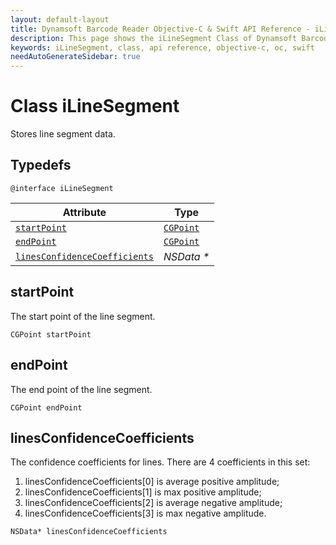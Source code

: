 ```yaml
---
layout: default-layout
title: Dynamsoft Barcode Reader Objective-C & Swift API Reference - iLineSegment Class
description: This page shows the iLineSegment Class of Dynamsoft Barcode Reader for iOS SDK.
keywords: iLineSegment, class, api reference, objective-c, oc, swift
needAutoGenerateSidebar: true
---
```



# Class iLineSegment

Stores line segment data.

## Typedefs

```objc
@interface iLineSegment
```  

| Attribute | Type |
|---------- | ---- |
| [`startPoint`](#startpoint) | [`CGPoint`](auxiliary-iDBRPoint.md) |
| [`endPoint`](#endpoint) | [`CGPoint`](auxiliary-iDBRPoint.md) |
| [`linesConfidenceCoefficients`](#linesconfidencecoefficients) | *NSData \** |

## startPoint

The start point of the line segment.

```objc
CGPoint startPoint
```

## endPoint

The end point of the line segment.

```objc
CGPoint endPoint
```

## linesConfidenceCoefficients

The confidence coefficients for lines. There are 4 coefficients in this set:  

1. linesConfidenceCoefficients\[0\] is average positive amplitude;
2. linesConfidenceCoefficients\[1\] is max positive amplitude;
3. linesConfidenceCoefficients\[2\] is average negative amplitude;
4. linesConfidenceCoefficients\[3\] is max negative amplitude.

```objc
NSData* linesConfidenceCoefficients
```
